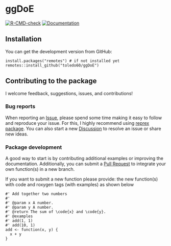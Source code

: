 # ggDoE


[![R-CMD-check](https://github.com/toledo60/ggDoE/workflows/R-CMD-check/badge.svg)](https://github.com/toledo60/ggDoE/actions)
[![Documentation](https://img.shields.io/badge/Documentation-ggDoE-blue)](https://toledo60.github.io/ggDoE/)

## Installation

You can get the development version from GitHub:

```{r}
install.packages("remotes") # if not installed yet
remotes::install_github("toledo60/ggDoE")
```

## Contributing to the package
I welcome feedback, suggestions, issues, and contributions!

### Bug reports

When reporting an [Issue](https://github.com/toledo60/ggDoE/issues), please spend some time making it easy to follow and reproduce your issue. For this, I highly recommend using [reprex package](https://reprex.tidyverse.org/). You can also start a new 
[Discussion](https://github.com/toledo60/ggDoE/discussions) to resolve an issue or share new ideas.


### Package development

A good way to start is by contributing additional examples or improving the documentation.
Additionally, you can submit a [Pull Request](https://github.com/toledo60/ggDoE/pulls) to integrate your own function(s) in a new branch.

If you want to submit a new function please provide: the new function(s) with code and roxygen tags (with examples) as shown below

```{r}
#' Add together two numbers
#' 
#' @param x A number.
#' @param y A number.
#' @return The sum of \code{x} and \code{y}.
#' @examples
#' add(1, 1)
#' add(10, 1)
add <- function(x, y) {
  x + y
}
```
